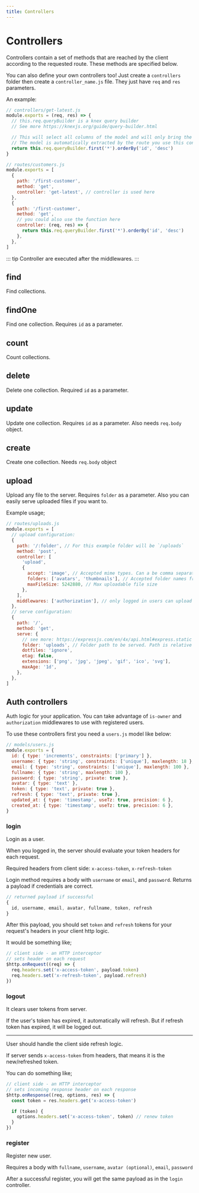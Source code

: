 ```yaml
---
title: Controllers
---
```


# Controllers

Controllers contain a set of methods that are reached by the client according to the requested route. These methods are specified below.

You can also define your own controllers too! Just create a `controllers` folder then create a `controller_name.js` file. They just have `req` and `res` parameters.

An example:

```js
// controllers/get-latest.js
module.exports = (req, res) => {
  // this.req.queryBuilder is a knex query builder
  // See more https://knexjs.org/guide/query-builder.html

  // This will select all columns of the model and will only bring the first result.
  // The model is automatically extracted by the route you use this controller in.
  return this.req.queryBuilder.first('*').orderBy('id', 'desc')
}
```

```js
// routes/customers.js
module.exports = [
  {
    path: '/first-customer',
    method: 'get',
    controller: 'get-latest', // controller is used here
  },
  {
    path: '/first-customer',
    method: 'get',
    // you could also use the function here
    controller: (req, res) => {
      return this.req.queryBuilder.first('*').orderBy('id', 'desc')
    },
  },
]
```

::: tip
Controller are executed after the middlewares.
:::

## find

Find collections.

## findOne

Find one collection. Requires `id` as a parameter.

## count

Count collections.

## delete

Delete one collection. Required `id` as a parameter.

## update

Update one collection. Requires `id` as a parameter. Also needs `req.body` object.

## create

Create one collection. Needs `req.body` object

## upload

Upload any file to the server. Requires `folder` as a parameter. Also you can easily serve uploaded files if you want to.

Example usage;

```js
// routes/uploads.js
module.exports = [
  // upload configuration:
  {
    path: '/:folder', // For this example folder will be `/uploads`
    method: 'post',
    controller: [
      'upload',
      {
        accept: 'image', // Accepted mime types. Can a be comma separated string.
        folders: ['avatars', 'thumbnails'], // Accepted folder names from parameter
        maxFileSize: 5242880, // Max uploadable file size
      },
    ],
    middlewares: ['authorization'], // only logged in users can upload
  },
  // serve configuration:
  {
    path: '/',
    method: 'get',
    serve: {
      // see more: https://expressjs.com/en/4x/api.html#express.static
      folder: 'uploads', // Folder path to be served. Path is relative to the project root.
      dotfiles: 'ignore',
      etag: false,
      extensions: ['png', 'jpg', 'jpeg', 'gif', 'ico', 'svg'],
      maxAge: '1d',
    },
  },
]
```

## Auth controllers

Auth logic for your application. You can take advantage of `is-owner` and `authorization` middlewares to use with registered users.

To use these controllers first you need a `users.js` model like below:

```js
// models/users.js
module.exports = {
  id: { type: 'increments', constraints: ['primary'] },
  username: { type: 'string', constraints: ['unique'], maxlength: 18 },
  email: { type: 'string', constraints: ['unique'], maxlength: 100 },
  fullname: { type: 'string', maxlength: 100 },
  password: { type: 'string', private: true },
  avatar: { type: 'text' },
  token: { type: 'text', private: true },
  refresh: { type: 'text', private: true },
  updated_at: { type: 'timestamp', useTz: true, precision: 6 },
  created_at: { type: 'timestamp', useTz: true, precision: 6 },
}
```

### login

Login as a user.

When you logged in, the server should evaluate your token headers for each request.

Required headers from client side: `x-access-token`, `x-refresh-token`

Login method requires a body with `username` or `email`, and `password`.
Returns a payload if credentials are correct.

```js
// returned payload if successful
{
  id, username, email, avatar, fullname, token, refresh
}
```

After this payload, you should set `token` and `refresh` tokens for your request's headers in your client http logic.

It would be something like;

```js
// client side - an HTTP interceptor
// sets header on each request
$http.onRequest((req) => {
  req.headers.set('x-access-token', payload.token)
  req.headers.set('x-refresh-token', payload.refresh)
})
```

### logout

It clears user tokens from server.

If the user's token has expired, it automatically will refresh. But if refresh token has expired, it will be logged out.

---

User should handle the client side refresh logic.

If server sends `x-access-token` from headers, that means it is the new/refreshed token.

You can do something like;

```js
// client side - an HTTP interceptor
// sets incoming response header on each response
$http.onResponse((req, options, res) => {
  const token = res.headers.get('x-access-token')

  if (token) {
    options.headers.set('x-access-token', token) // renew token
  }
})
```

### register

Register new user.

Requires a body with `fullname`, `username`, `avatar (optional)`, `email`, `password`

After a successful register, you will get the same payload as in the `login` controller.
